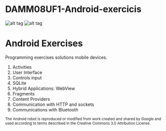 # DAMM08UF1-Android-exercicis
![alt tag](https://developer.android.com/images/brand/Android_Robot_100.png)
![alt tag](https://upload.wikimedia.org/wikipedia/commons/thumb/3/34/Android_Studio_icon.svg/100px-Android_Studio_icon.svg.png)


<h1>Android Exercises </h1>
<p>Programming exercises solutions mobile devices.</p>

1. Activities<br>
2. User Interface<br>
3. Controls input<br>
4. SQLite<br>
5. Hybrid Applications: WebView<br>
6. Fragments<br>
7. Content Providers<br>
8. Communication with HTTP and sockets<br>
9. Communications with Bluetooth<br>

<sub>
The Android robot is reproduced or modified from work created and shared by Google and used according to terms described in the Creative Commons 3.0 Attribution License.
</sub>
